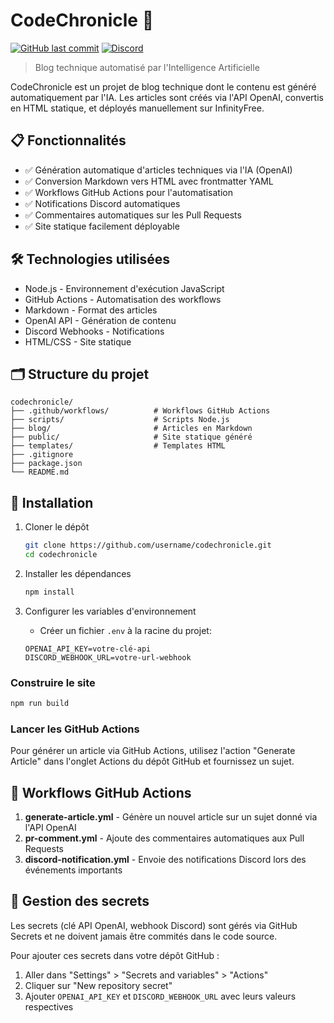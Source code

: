 # CodeChronicle 🚀

[![GitHub last commit](https://img.shields.io/github/last-commit/username/codechronicle.svg)](https://github.com/HugoDemont62/codechronicle/commits/master/)
[![Discord](https://img.shields.io/badge/Discord-Notifications-7289DA.svg)](https://discord.gg)

> Blog technique automatisé par l'Intelligence Artificielle

CodeChronicle est un projet de blog technique dont le contenu est généré automatiquement par l'IA. Les articles sont créés via l'API OpenAI, convertis en HTML statique, et déployés manuellement sur InfinityFree.

## 📋 Fonctionnalités

- ✅ Génération automatique d'articles techniques via l'IA (OpenAI)
- ✅ Conversion Markdown vers HTML avec frontmatter YAML
- ✅ Workflows GitHub Actions pour l'automatisation
- ✅ Notifications Discord automatiques
- ✅ Commentaires automatiques sur les Pull Requests
- ✅ Site statique facilement déployable

## 🛠️ Technologies utilisées

- Node.js - Environnement d'exécution JavaScript
- GitHub Actions - Automatisation des workflows
- Markdown - Format des articles
- OpenAI API - Génération de contenu
- Discord Webhooks - Notifications
- HTML/CSS - Site statique

## 🗂️ Structure du projet

```
codechronicle/
├── .github/workflows/          # Workflows GitHub Actions
├── scripts/                    # Scripts Node.js
├── blog/                       # Articles en Markdown
├── public/                     # Site statique généré
├── templates/                  # Templates HTML
├── .gitignore
├── package.json
└── README.md
```

## 🚀 Installation

1. Cloner le dépôt
   ```bash
   git clone https://github.com/username/codechronicle.git
   cd codechronicle
   ```

2. Installer les dépendances
   ```bash
   npm install
   ```

3. Configurer les variables d'environnement
    - Créer un fichier `.env` à la racine du projet:
   ```
   OPENAI_API_KEY=votre-clé-api
   DISCORD_WEBHOOK_URL=votre-url-webhook
   ```

### Construire le site
```bash
npm run build
```

### Lancer les GitHub Actions

Pour générer un article via GitHub Actions, utilisez l'action "Generate Article" dans l'onglet Actions du dépôt GitHub et fournissez un sujet.

## 🔄 Workflows GitHub Actions

1. **generate-article.yml** - Génère un nouvel article sur un sujet donné via l'API OpenAI
2. **pr-comment.yml** - Ajoute des commentaires automatiques aux Pull Requests
3. **discord-notification.yml** - Envoie des notifications Discord lors des événements importants

## 📜 Gestion des secrets

Les secrets (clé API OpenAI, webhook Discord) sont gérés via GitHub Secrets et ne doivent jamais être commités dans le code source.

Pour ajouter ces secrets dans votre dépôt GitHub :
1. Aller dans "Settings" > "Secrets and variables" > "Actions"
2. Cliquer sur "New repository secret"
3. Ajouter `OPENAI_API_KEY` et `DISCORD_WEBHOOK_URL` avec leurs valeurs respectives
